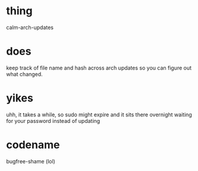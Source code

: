 thing
=====
calm-arch-updates

does
====
keep track of file name and hash across arch updates so you can figure out what changed.

yikes
=====
uhh, it takes a while, so sudo might expire and it sits there overnight waiting for your password instead of updating

codename
========
bugfree-shame (lol)
